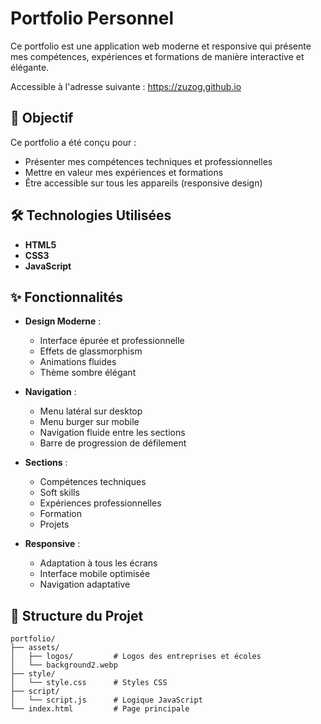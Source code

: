# Portfolio Personnel

Ce portfolio est une application web moderne et responsive qui présente mes compétences, expériences et formations de manière interactive et élégante.

Accessible à l'adresse suivante : https://zuzog.github.io

## 🎯 Objectif

Ce portfolio a été conçu pour :

- Présenter mes compétences techniques et professionnelles
- Mettre en valeur mes expériences et formations
- Être accessible sur tous les appareils (responsive design)

## 🛠️ Technologies Utilisées

- **HTML5**
- **CSS3**
- **JavaScript**

## ✨ Fonctionnalités

- **Design Moderne** :

  - Interface épurée et professionnelle
  - Effets de glassmorphism
  - Animations fluides
  - Thème sombre élégant

- **Navigation** :

  - Menu latéral sur desktop
  - Menu burger sur mobile
  - Navigation fluide entre les sections
  - Barre de progression de défilement

- **Sections** :

  - Compétences techniques
  - Soft skills
  - Expériences professionnelles
  - Formation
  - Projets

- **Responsive** :
  - Adaptation à tous les écrans
  - Interface mobile optimisée
  - Navigation adaptative

## 📁 Structure du Projet

```
portfolio/
├── assets/
│   ├── logos/         # Logos des entreprises et écoles
│   └── background2.webp
├── style/
│   └── style.css      # Styles CSS
├── script/
│   └── script.js      # Logique JavaScript
└── index.html         # Page principale
```
